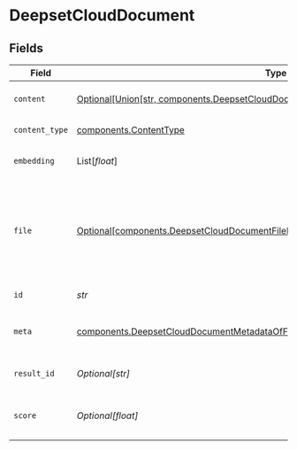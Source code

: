# DeepsetCloudDocument


## Fields

| Field                                                                                                                                                                                | Type                                                                                                                                                                                 | Required                                                                                                                                                                             | Description                                                                                                                                                                          |
| ------------------------------------------------------------------------------------------------------------------------------------------------------------------------------------ | ------------------------------------------------------------------------------------------------------------------------------------------------------------------------------------ | ------------------------------------------------------------------------------------------------------------------------------------------------------------------------------------ | ------------------------------------------------------------------------------------------------------------------------------------------------------------------------------------ |
| `content`                                                                                                                                                                            | [Optional[Union[str, components.DeepsetCloudDocument2, List[Any]]]](../../models/components/content.md)                                                                              | :heavy_minus_sign:                                                                                                                                                                   | Content of the document.                                                                                                                                                             |
| `content_type`                                                                                                                                                                       | [components.ContentType](../../models/components/contenttype.md)                                                                                                                     | :heavy_check_mark:                                                                                                                                                                   | Type of the content.                                                                                                                                                                 |
| `embedding`                                                                                                                                                                          | List[*float*]                                                                                                                                                                        | :heavy_minus_sign:                                                                                                                                                                   | Embedding of the document.                                                                                                                                                           |
| `file`                                                                                                                                                                               | [Optional[components.DeepsetCloudDocumentFileReferenceObjectDeprecatedUseFilesInstead]](../../models/components/deepsetclouddocumentfilereferenceobjectdeprecatedusefilesinstead.md) | :heavy_minus_sign:                                                                                                                                                                   | Object containing the `file_id` and `name` of a file. This is used to associate a document with a file.                                                                              |
| `id`                                                                                                                                                                                 | *str*                                                                                                                                                                                | :heavy_check_mark:                                                                                                                                                                   | ID of the document.                                                                                                                                                                  |
| `meta`                                                                                                                                                                               | [components.DeepsetCloudDocumentMetadataOfFile](../../models/components/deepsetclouddocumentmetadataoffile.md)                                                                       | :heavy_check_mark:                                                                                                                                                                   | The metadata of this document.                                                                                                                                                       |
| `result_id`                                                                                                                                                                          | *Optional[str]*                                                                                                                                                                      | :heavy_minus_sign:                                                                                                                                                                   | Unique identifier of the result.                                                                                                                                                     |
| `score`                                                                                                                                                                              | *Optional[float]*                                                                                                                                                                    | :heavy_minus_sign:                                                                                                                                                                   | Shows the relevance score of the prediction.                                                                                                                                         |